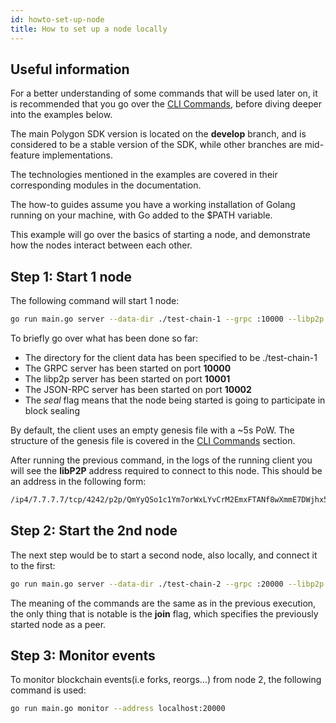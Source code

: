 ```yaml
---
id: howto-set-up-node
title: How to set up a node locally
---
```


## Useful information

For a better understanding of some commands that will be used later on, it is recommended that you go over
the [CLI Commands](/docs/reference/cli-commands), before diving deeper into the examples below.

The main Polygon SDK version is located on the **develop** branch, and is considered to be a stable version of the SDK,
while other branches are mid-feature implementations.

The technologies mentioned in the examples are covered in their corresponding modules in the documentation.

The how-to guides assume you have a working installation of Golang running on your machine, with Go added to the $PATH variable.


This example will go over the basics of starting a node, and demonstrate how the nodes interact between each other.

## Step 1: Start 1 node

The following command will start 1 node:

````bash
go run main.go server --data-dir ./test-chain-1 --grpc :10000 --libp2p :10001 --jsonrpc :10002 --seal
````

To briefly go over what has been done so far:

* The directory for the client data has been specified to be ./test-chain-1
* The GRPC server has been started on port **10000**
* The libp2p server has been started on port **10001**
* The JSON-RPC server has been started on port **10002**
* The *seal* flag means that the node being started is going to participate in block sealing

By default, the client uses an empty genesis file with a ~5s PoW. The structure of the genesis file is covered in
the [CLI Commands](/docs/reference/cli-commands) section.

After running the previous command, in the logs of the running client you will see the **libP2P** address required to
connect to this node. This should be an address in the following form:

````bash
/ip4/7.7.7.7/tcp/4242/p2p/QmYyQSo1c1Ym7orWxLYvCrM2EmxFTANf8wXmmE7DWjhx5N
````

## Step 2: Start the 2nd node

The next step would be to start a second node, also locally, and connect it to the first:

````bash
go run main.go server --data-dir ./test-chain-2 --grpc :20000 --libp2p :20001 --jsonrpc :20002 --seal --join <node-1-libp2p-addr>
````

The meaning of the commands are the same as in the previous execution, the only thing that is notable is the **join**
flag, which specifies the previously started node as a peer.

## Step 3: Monitor events

To monitor blockchain events(i.e forks, reorgs...) from node 2, the following command is used:
````bash
go run main.go monitor --address localhost:20000
````